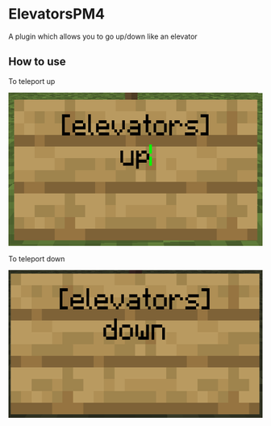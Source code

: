 # ElevatorsPM4

A plugin which allows you to go up/down like an elevator

## How to use

To teleport up

<img alt="image.png" height="304" src="./assets/up.png" width="583"/>

To teleport down

<img alt="image.png" height="293" src="./assets/down.png" width="570"/>
